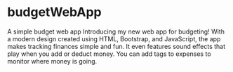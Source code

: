 # budgetWebApp
A simple budget web app 
Introducing my new web app for budgeting! With a modern design created using HTML, Bootstrap, and JavaScript, the app makes tracking finances simple and fun. It even features sound effects that play when you add or deduct money. You can add tags to expenses to monitor where money is going.
